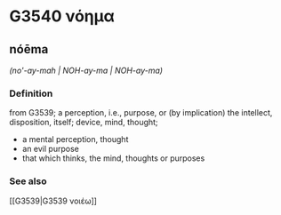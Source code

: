 # G3540 νόημα

## nóēma

_(no'-ay-mah | NOH-ay-ma | NOH-ay-ma)_

### Definition

from G3539; a perception, i.e., purpose, or (by implication) the intellect, disposition, itself; device, mind, thought; 

- a mental perception, thought
- an evil purpose
- that which thinks, the mind, thoughts or purposes

### See also

[[G3539|G3539 νοιέω]]

